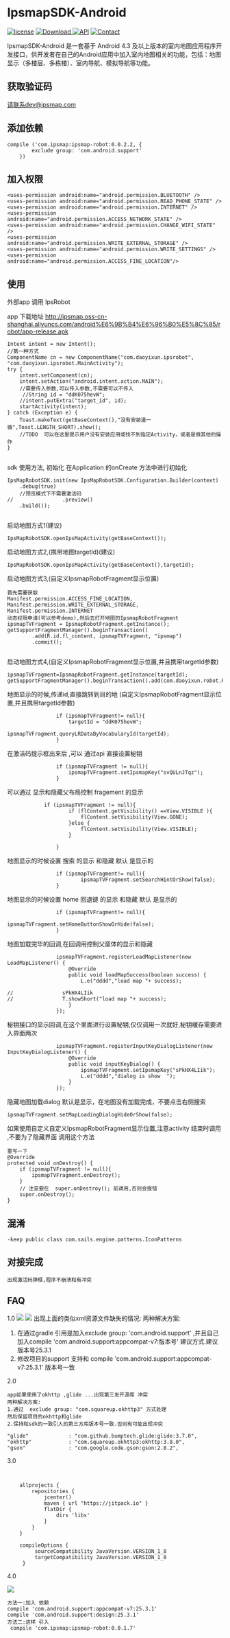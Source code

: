 # IpsmapSDK-Android

[![license](https://img.shields.io/hexpm/l/plug.svg)](https://raw.githubusercontent.com/typ0520/fastdex/master/LICENSE)
[![Download](https://api.bintray.com/packages/xun/maven/com.ipsmap.robot/images/download.svg) ](https://bintray.com/xun/maven/com.ipsmap.robot/_latestVersion)
[![API](https://img.shields.io/badge/API-18%2B-green.svg?style=flat)](https://android-arsenal.com/api?level=18)
[![Contact](https://img.shields.io/badge/Author-IpsMap-orange.svg?style=flat)](http://ipsmap.com)

IpsmapSDK-Android 是一套基于 Android 4.3 及以上版本的室内地图应用程序开发接口，供开发者在自己的Android应用中加入室内地图相关的功能，包括：地图显示（多楼层、多栋楼）、室内导航、模拟导航等功能。

## 获取验证码
请联系dev@ipsmap.com

## 添加依赖

```
compile ('com.ipsmap:ipsmap-robot:0.0.2.2, {
        exclude group: 'com.android.support'
    })
```

## 加入权限
```
<uses-permission android:name="android.permission.BLUETOOTH" />
<uses-permission android:name="android.permission.READ_PHONE_STATE" />
<uses-permission android:name="android.permission.INTERNET" />
<uses-permission android:name="android.permission.ACCESS_NETWORK_STATE" />
<uses-permission android:name="android.permission.CHANGE_WIFI_STATE" />
<uses-permission android:name="android.permission.WRITE_EXTERNAL_STORAGE" />
<uses-permission android:name="android.permission.WRITE_SETTINGS" />
<uses-permission android:name="android.permission.ACCESS_FINE_LOCATION"/>

```

## 使用

外部app 调用 IpsRobot

app 下载地址
http://ipsmap.oss-cn-shanghai.aliyuncs.com/android%E6%9B%B4%E6%96%B0%E5%8C%85/robot/app-release.apk
``` 
Intent intent = new Intent();
//第一种方式
ComponentName cn = new ComponentName("com.daoyixun.ipsrobot", "com.daoyixun.ipsrobot.MainActivity");
try {
    intent.setComponent(cn);
    intent.setAction("android.intent.action.MAIN");
    //需要传入参数,可以传入参数,不需要可以不传入
     //String id = "ddK075hevW";
    //intent.putExtra("target_id", id);
    startActivity(intent);
} catch (Exception e) {
    Toast.makeText(getBaseContext(),"没有安装道一循",Toast.LENGTH_SHORT).show();
    //TODO  可以在这里提示用户没有安装应用或找不到指定Activity，或者是做其他的操作
}
                
```
sdk 使用方法,
初始化
在Application 的onCreate 方法中进行初始化
``` 
IpsMapRobotSDK.init(new IpsMapRobotSDK.Configuration.Builder(context)
    .debug(true)
    //预览模式下不需要激活码
//                .preview()
    .build());
                
```

启动地图方式1(建议) 
```
IpsMapRobotSDK.openIpsMapActivity(getBaseContext());

```

启动地图方式2,(携带地图targetId)(建议) 

```
IpsMapRobotSDK.openIpsMapActivity(getBaseContext(),targetId);

```

启动地图方式3,(自定义IpsmapRobotFragment显示位置)
```
首先需要获取
Manifest.permission.ACCESS_FINE_LOCATION, Manifest.permission.WRITE_EXTERNAL_STORAGE, Manifest.permission.INTERNET
动态权限申请(可以参考demo),然后去打开地图的IpsmapRobotFragment
ipsmapTVFragment = IpsmapRobotFragment.getInstance();
getSupportFragmentManager().beginTransaction()
        .add(R.id.fl_content, ipsmapTVFragment, "ipsmap")
        .commit();


```
启动地图方式4,(自定义IpsmapRobotFragment显示位置,并且携带targetId参数) 

```
ipsmapTVFragment=IpsmapRobotFragment.getInstance(targetId);
getSupportFragmentManager().beginTransaction().add(com.daoyixun.robot.R.id.fl_content,ipsmapTVFragment,"ipsmap").commit();
```
地图显示的时候,传递id,直接跳转到目的地 (自定义IpsmapRobotFragment显示位置,并且携带targetId参数) 
```
                if (ipsmapTVFragment!= null){
                    targetId = "ddK075hevW";
                    ipsmapTVFragment.queryLRDataByVocabularyId(targetId);
                }
```


在激活码提示框出来后 ,可以 通过api 直接设置秘钥 
```
                if (ipsmapTVFragment != null){
                    ipsmapTVFragment.setIpsmapKey("svQULnJTqz");
                }
```


可以通过 显示和隐藏父布局控制 fragement 的显示
```
            if (ipsmapTVFragment != null){
                    if (flContent.getVisibility() ==View.VISIBLE ){
                        flContent.setVisibility(View.GONE);
                    }else {
                        flContent.setVisibility(View.VISIBLE);
                    }

                }
```
地图显示的时候设置 搜索 的显示 和隐藏 默认 是显示的
```
                if (ipsmapTVFragment!= null){
                        ipsmapTVFragment.setSearchHintOrShow(false);
                }
```

地图显示的时候设置 home 回退键 的显示 和隐藏 默认 是显示的
```
                if (ipsmapTVFragment!= null){
                        ipsmapTVFragment.setHomeButtonShowOrHide(false);
                }
```
地图加载完毕的回调,在回调用控制父窗体的显示和隐藏
```
                ipsmapTVFragment.registerLoadMapListener(new LoadMapListener() {
                    @Override
                    public void loadMapSuccess(boolean success) {
                        L.e("dddd","load map "+ success);

//                sPkHX4LIik
//                T.showShort("load map "+ success);
                    }
                });
```
秘钥接口的显示回调,在这个里面进行设置秘钥,仅仅调用一次就好,秘钥缓存需要进入界面两次
```
                ipsmapTVFragment.registerInputKeyDialogListener(new InputKeyDialogListener() {
                    @Override
                    public void inputKeyDialog() {
                        ipsmapTVFragment.setIpsmapKey("sPkHX4LIik");
                        L.e("dddd","dialog is show  ");
                    }
                });
```
隐藏地图加载dialog 默认是显示，在地图没有加载完成，不要点击右侧搜索

```
ipsmapTVFragment.setMapLoadingDialogHideOrShow(false);

```
如果使用自定义自定义IpsmapRobotFragment显示位置,注意activity 结束时调用 ,不要为了隐藏界面 调用这个方法

```
重写一下
@Override
protected void onDestroy() {
    if (ipsmapTVFragment != null){
        ipsmapTVFragment.onDestroy();
    }
    // 注意要在  super.onDestroy(); 前调用,否则会报错
    super.onDestroy();
}

```




## 混淆
```
-keep public class com.sails.engine.patterns.IconPatterns
```
## 对接完成
```
出现激活码弹框,程序不崩溃和有冲突
```



## FAQ
1.0
![](/pic/7991511168017_.pic.jpg)
![](/pic/8021511168507_.pic.jpg)
出现上面的类似xml资源文件缺失的情况:
两种解决方案:
1. 在通过gradle 引用是加入exclude group: 'com.android.support' ,并且自己加入compile 'com.android.support:appcompat-v7:版本号'
建议方式.建议版本号25.3.1
2. 修改项目的support 支持和  compile 'com.android.support:appcompat-v7:25.3.1' 版本号一致

2.0 
```
app如果使用了okhttp ,glide ...出现第三发开源库 冲突
两种解决方案:
1.通过  exclude group: "com.squareup.okhttp3" 方式处理
然后保留项目的okhttp和glide 
2.保持和sdk的一致引入的第三方库版本号一致.否则有可能出现冲突
```
```
"glide"             : "com.github.bumptech.glide:glide:3.7.0",
"okhttp"            : "com.squareup.okhttp3:okhttp:3.8.0",
"gson"              : "com.google.code.gson:gson:2.8.2",
 ```        


 3.0
 

```


    allprojects {
        repositories {
            jcenter()
            maven { url "https://jitpack.io" }
            flatDir {
                dirs 'libs'
            }
        }
    }
    
    compileOptions {
         sourceCompatibility JavaVersion.VERSION_1_8
         targetCompatibility JavaVersion.VERSION_1_8
     }
```

4.0

![](/pic/3181517275554_.pic_hd.jpg) 


```
方法一:加入 依赖
compile 'com.android.support:appcompat-v7:25.3.1'
compile 'com.android.support:design:25.3.1'
方法二:这样 引入
 compile 'com.ipsmap:ipsmap-robot:0.0.1.7'
```

